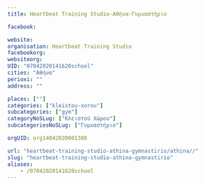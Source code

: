 ```yaml
---
title: Heartbeat Training Studio-Αθήνα-Γυμναστήριο

facebook:

website:
organisation: Heartbeat Training Studio
facebookorg:
websiteorg:
UID: "07042020141620school"
cities: "Αθήνα"
perioxi: ""
address: ""

places: [""]
categories: ["kleistou-xorou"]
subcategories: ["gym"]
categoryNoSLug: ["Κλειστού Χώρου"]
subcategoriesNoSLug: ["Γυμναστήριο"]

orgUID: org14042020001308

url: "heartbeat-training-studio-athina-gymnastirio/athina//"
slug: "heartbeat-training-studio-athina-gymnastirio"
aliases:
    - /07042020141620school
---
```





